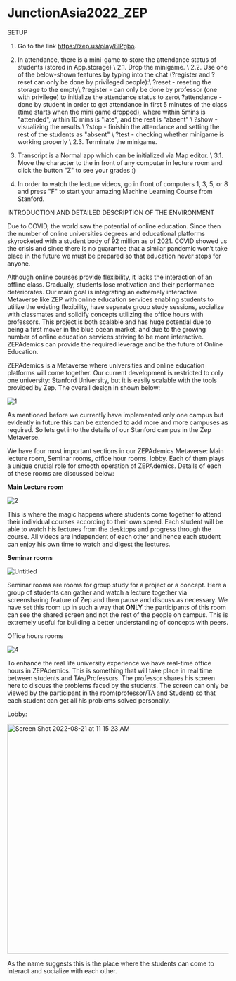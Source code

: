 # JunctionAsia2022_ZEP

SETUP

1. Go to the link https://zep.us/play/8lPgbo. 

2. In attendance, there is a mini-game to store the attendance status of students (stored in App.storage) \\
2.1. Drop the minigame. \\
2.2. Use one of the below-shown features by typing into the chat (?register and ?reset can only be done by privileged people):\\
    ?reset - reseting the storage to the empty\\
    ?register - can only be done by professor (one with privilege) to initialize the attendance status to zero\\
    ?attendance - done by student in order to get attendance in first 5 minutes of the class (time starts when the mini game dropped), where within 5mins is "attended", within 10 mins is "late", and the rest is "absent" \\
    ?show - visualizing the results  \\
    ?stop - finishin the attendance and setting the rest of the students as "absent" \\
    ?test - checking whether minigame is working properly \\
2.3. Terminate the minigame.

3. Transcript is a Normal app which can be initialized via Map editor. \\
3.1. Move the character to the in front of any computer in lecture room and click the button "Z" to see your grades :)

4. In order to watch the lecture videos, go in front of computers 1, 3, 5, or 8 and press "F" to start your amazing Machine Learning Course from Stanford.


INTRODUCTION AND DETAILED DESCRIPTION OF THE ENVIRONMENT

Due to COVID, the world saw the potential of online education. Since then the number of online universities degrees and educational platforms skyrocketed with a student body of 92 million as of 2021. COVID showed us the crisis and since there is no guarantee that a similar pandemic won’t take place in the future we must be prepared so that education never stops for anyone.

Although online courses provide flexibility, it lacks the interaction of an offline class. Gradually, students lose motivation and their performance deteriorates. Our main goal is integrating an extremely interactive Metaverse like ZEP with online education services enabling students to utilize the existing flexibility, have separate group study sessions, socialize with classmates and solidify concepts utilizing the office hours with professors. This project is both scalable and has huge potential due to being a first mover in the blue ocean market, and due to the growing number of online education services striving to be more interactive. ZEPAdemics can provide  the required leverage and be the future of Online Education.

ZEPAdemics is a Metaverse where universities and online education platforms will come together. Our current development is restricted to only one university: Stanford University, but it is easily scalable with the tools provided by Zep. The overall design in shown below:

![1](https://user-images.githubusercontent.com/101348852/185772382-e6ca876a-7cd5-4746-a553-a40228c6a6d9.png)

As mentioned before we currently have implemented only one campus but evidently in future this can be extended to add more and more campuses as required. So lets get into the details of our Stanford campus in the Zep Metaverse.

We have four most important sections in our ZEPAdemics Metaverse: Main lecture room, Seminar rooms, office hour rooms, lobby. Each of them plays a unique crucial role for smooth operation of ZEPAdemics. Details of each of these rooms are discussed below:

**Main Lecture room**

![2](https://user-images.githubusercontent.com/101348852/185772390-d58e8935-4a04-488a-a64f-2c9d397ce7a2.png)

This is where the magic happens where students come together to attend their individual courses according to their own speed. Each student will be able to watch his lectures from the desktops and progress through the course. All videos are independent of each other and hence each student can enjoy his own time to watch and digest the lectures.

**Seminar rooms**

![Untitled](https://user-images.githubusercontent.com/101348852/185772393-8876345f-7300-4281-9afe-28d0c755a4e0.png)

Seminar rooms are rooms for group study for a project or a concept. Here a group of students can gather and watch a lecture together via screensharing feature of Zep and then pause and discuss as necessary. We have set this room up in such a way that **ONLY** the participants of this room can see the shared screen and not the rest of the people on campus. This is extremely useful for building a better understanding of concepts with peers. 

Office hours rooms

![4](https://user-images.githubusercontent.com/101348852/185772394-98d9d574-b1f0-4d13-ae06-b61a7207e25e.png)

To enhance the real life university experience we have real-time office hours in ZEPAdemics. This is something that will take place in real time between students  and TAs/Professors. The professor shares his screen here to discuss the problems faced by the students. The screen can only  be viewed by the participant in the room(professor/TA and Student) so that each student can get all his problems solved personally. 

Lobby:

<img width="523" alt="Screen Shot 2022-08-21 at 11 15 23 AM" src="https://user-images.githubusercontent.com/101348852/185772424-a4690691-f2bf-4bb9-8a60-08ced51b1c87.png">

As the name suggests this is the place where the students can come to interact and socialize with each other.
